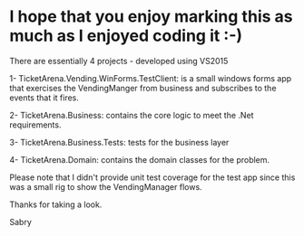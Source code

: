 # I hope that you enjoy marking this as much as I enjoyed coding it :-)

There are essentially 4 projects - developed using VS2015

1- TicketArena.Vending.WinForms.TestClient: is a small windows forms app that exercises the VendingManger from business and subscribes to the events that it fires.

2- TicketArena.Business: contains the core logic to meet the .Net requirements.

3- TicketArena.Business.Tests: tests for the business layer

4- TicketArena.Domain: contains the domain classes for the problem.

Please note that I didn't provide unit test coverage for the test app since this was a small rig to show the VendingManager flows. 

Thanks for taking a look.

Sabry
